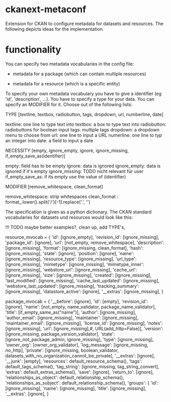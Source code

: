 ckanext-metaconf
================

Extension for CKAN to configure metadata for datasets and resources.
The following depicts ideas for the implementation.

functionality
=======

You can specify two metadata vocabularies in the config file: 
- metadata for a package (which can contain multiple resources)

- metadata for a resource (which is a specific entity)

To specify your own metadata vocabulary you have to give a identifier 
(eg 'id', 'description', ...). You have to specify a type for your data.
You can specify an MODIFIER for it. Choose out of the following lists:

TYPE
[textline, textbox, radiobutton, tags, dropdown, url, numberline, date]

textline:    one line to type text into
textbox:     a box to type text into
radiobutton: radiobuttons for boolean input
tags:        multiple tags
dropdown:    a dropdown menu to choose from
url:         one line to input a URL
numerline:   one line to typ an integer into
date:        a field to input a date

NECESSITY
[empty, ignore_empty, ignore, ignore_missing, if_empty_save_as(identifier)]

empty:            field has to be empty
ignore:           data is ignored
ignore_empty:     data is ignored if it's empty
ignore_missing:   TODO nicht relevant für user
if_empty_save_as: if its empty use the value of (identifier)

MODIFIER
[remove_whitespace, clean_format]

remove_whitespace: strip whitespaces
clean_format     : format_.lower().split('/')[-1].replace('.', '')

The specification is given as a python dictionary. The CKAN standard
vocabularies for datasets und resources would look like this:

!!! TODO maybe better examples?, clean up, add TYPE's, 

resource_mvocab = {
     'id': [ignore_empty],
     'revision_id': [ignore_missing],
     'package_id': [ignore],
     'url': [not_empty, remove_whitespace],
     'description': [ignore_missing],
     'format': [ignore_missing, clean_format],
     'hash': [ignore_missing],
     'state': [ignore],
     'position': [ignore],
     'name': [ignore_missing],
     'resource_type': [ignore_missing],
     'url_type': [ignore_missing],
     'mimetype': [ignore_missing],
     'mimetype_inner': [ignore_missing],
     'webstore_url': [ignore_missing],
     'cache_url': [ignore_missing],
     'size': [ignore_missing],
     'created': [ignore_missing],
     'last_modified': [ignore_missing],
     'cache_last_updated': [ignore_missing],
     'webstore_last_updated': [ignore_missing],
     'tracking_summary': [ignore_missing],
     'datastore_active': [ignore],
     '__extras': [ignore_missing],
 }

 package_mvocab = {
     '__before': [ignore],
     'id': [empty],
     'revision_id': [ignore],
     'name': [not_empty, name_validator, package_name_validator],
     'title': [if_empty_same_as("name")],
     'author': [ignore_missing],
     'author_email': [ignore_missing],
     'maintainer': [ignore_missing],
     'maintainer_email': [ignore_missing],
     'license_id': [ignore_missing],
     'notes': [ignore_missing],
     'url': [ignore_missing],#, URL(add_http=False)],
     'version': [ignore_missing, package_version_validator],
     'state': [ignore_not_package_admin, ignore_missing],
     'type': [ignore_missing],
     'owner_org': [owner_org_validator],
     'log_message': [ignore_missing, no_http],
     'private': [ignore_missing, boolean_validator,
                 datasets_with_no_organization_cannot_be_private],
     '__extras': [ignore],
     '__junk': [empty],
     'resources': default_resource_schema(),
     'tags': default_tags_schema(),
     'tag_string': [ignore_missing, tag_string_convert],
     'extras': default_extras_schema(),
     'save': [ignore],
     'return_to': [ignore],
     'relationships_as_object': default_relationship_schema(),
     'relationships_as_subject': default_relationship_schema(),
     'groups': {
         'id': [ignore_missing],
         'name': [ignore_missing],
         'title': [ignore_missing],
         '__extras': [ignore],
}
